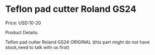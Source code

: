 # Teflon pad cutter Roland GS24

Price: USD:10-20

Product Details:

Teflon pad cutter Roland GS24
ORIGINAL (this part might do not have stock,need to talk with us first)